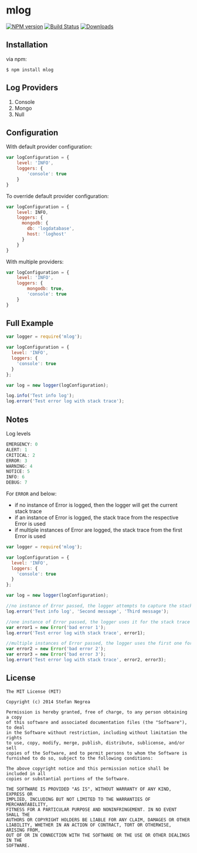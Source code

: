 mlog
====

[![NPM version][npm-image]][npm-url] [![Build Status][travis-image]][travis-url] [![Downloads][downloads-image]][npm-url]



## Installation

via npm:

    $ npm install mlog

## Log Providers

1. Console
2. Mongo
3. Null


## Configuration

With default provider configuration:

```javascript
var logConfiguration = {
    level: 'INFO',
    loggers: {
        'console': true
    }
}
```

To override default provider configuration:

```javascript
var logConfiguration = {
    level: INFO,
    loggers: {
      mongodb: {
        db: 'logdatabase',
        host: 'loghost'
      }
    }
}
```

With multiple providers:
```javascript
var logConfiguration = {
    level: 'INFO',
    loggers: {
        mongodb: true,
        'console': true
    }
}
```


## Full Example

```javascript
var logger = require('mlog');

var logConfiguration = {
  level: 'INFO',
  loggers: {
    'console': true
  }
};

var log = new logger(logConfiguration);

log.info('Test info log');
log.error('Test error log with stack trace');
```

## Notes

Log levels
```javascript
EMERGENCY: 0
ALERT: 1
CRITICAL: 2
ERROR: 3
WARNING: 4
NOTICE: 5
INFO: 6
DEBUG: 7
```

For `ERROR` and below:
* if no instance of Error is logged, then the logger will get the current stack trace
* if an instance of Error is logged, the stack trace from the respective Error is used
* if multiple instances of Error are logged, the stack trace from the first Error is used


```javascript
var logger = require('mlog');

var logConfiguration = {
  level: 'INFO',
  loggers: {
    'console': true
  }
};

var log = new logger(logConfiguration);

//no instance of Error passed, the logger attempts to capture the stack trace
log.error('Test info log', 'Second message', 'Third message');

//one instance of Error passed, the logger uses it for the stack trace
var error1 = new Error('bad error 1');
log.error('Test error log with stack trace', error1);

//multiple instances of Error passed, the logger uses the first one for the stack trace
var error2 = new Error('bad error 2');
var error3 = new Error('bad error 3');
log.error('Test error log with stack trace', error2, error3);
```


## License

```
The MIT License (MIT)

Copyright (c) 2014 Stefan Negrea

Permission is hereby granted, free of charge, to any person obtaining a copy
of this software and associated documentation files (the "Software"), to deal
in the Software without restriction, including without limitation the rights
to use, copy, modify, merge, publish, distribute, sublicense, and/or sell
copies of the Software, and to permit persons to whom the Software is
furnished to do so, subject to the following conditions:

The above copyright notice and this permission notice shall be included in all
copies or substantial portions of the Software.

THE SOFTWARE IS PROVIDED "AS IS", WITHOUT WARRANTY OF ANY KIND, EXPRESS OR
IMPLIED, INCLUDING BUT NOT LIMITED TO THE WARRANTIES OF MERCHANTABILITY,
FITNESS FOR A PARTICULAR PURPOSE AND NONINFRINGEMENT. IN NO EVENT SHALL THE
AUTHORS OR COPYRIGHT HOLDERS BE LIABLE FOR ANY CLAIM, DAMAGES OR OTHER
LIABILITY, WHETHER IN AN ACTION OF CONTRACT, TORT OR OTHERWISE, ARISING FROM,
OUT OF OR IN CONNECTION WITH THE SOFTWARE OR THE USE OR OTHER DEALINGS IN THE
SOFTWARE.
```



[npm-url]: https://npmjs.org/package/mlog
[npm-image]: http://img.shields.io/npm/v/mlog.svg
[downloads-image]: http://img.shields.io/npm/dm/mlog.svg

[travis-url]: https://travis-ci.org/atnstefan/mlog
[travis-image]: https://travis-ci.org/atnstefan/mlog.svg
